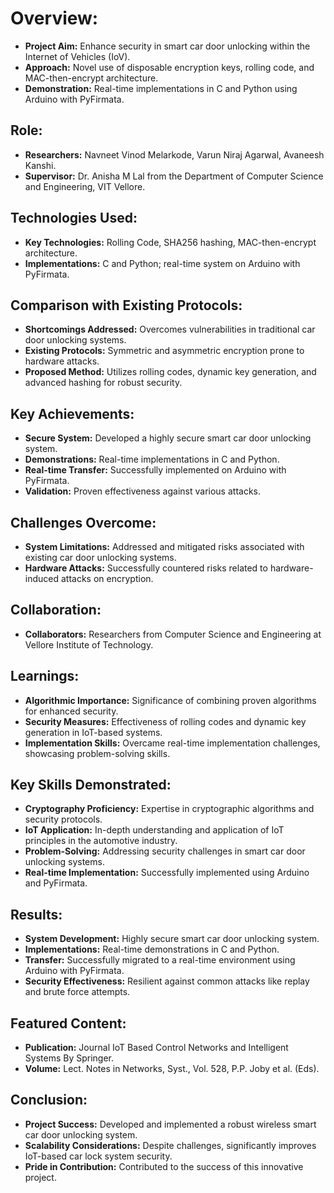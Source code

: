 # Overview:

- **Project Aim:** Enhance security in smart car door unlocking within the Internet of Vehicles (IoV).
- **Approach:** Novel use of disposable encryption keys, rolling code, and MAC-then-encrypt architecture.
- **Demonstration:** Real-time implementations in C and Python using Arduino with PyFirmata.

## Role:

- **Researchers:** Navneet Vinod Melarkode, Varun Niraj Agarwal, Avaneesh Kanshi.
- **Supervisor:** Dr. Anisha M Lal from the Department of Computer Science and Engineering, VIT Vellore.

## Technologies Used:

- **Key Technologies:** Rolling Code, SHA256 hashing, MAC-then-encrypt architecture.
- **Implementations:** C and Python; real-time system on Arduino with PyFirmata.

## Comparison with Existing Protocols:

- **Shortcomings Addressed:** Overcomes vulnerabilities in traditional car door unlocking systems.
- **Existing Protocols:** Symmetric and asymmetric encryption prone to hardware attacks.
- **Proposed Method:** Utilizes rolling codes, dynamic key generation, and advanced hashing for robust security.

## Key Achievements:

- **Secure System:** Developed a highly secure smart car door unlocking system.
- **Demonstrations:** Real-time implementations in C and Python.
- **Real-time Transfer:** Successfully implemented on Arduino with PyFirmata.
- **Validation:** Proven effectiveness against various attacks.

## Challenges Overcome:

- **System Limitations:** Addressed and mitigated risks associated with existing car door unlocking systems.
- **Hardware Attacks:** Successfully countered risks related to hardware-induced attacks on encryption.

## Collaboration:

- **Collaborators:** Researchers from Computer Science and Engineering at Vellore Institute of Technology.

## Learnings:

- **Algorithmic Importance:** Significance of combining proven algorithms for enhanced security.
- **Security Measures:** Effectiveness of rolling codes and dynamic key generation in IoT-based systems.
- **Implementation Skills:** Overcame real-time implementation challenges, showcasing problem-solving skills.

## Key Skills Demonstrated:

- **Cryptography Proficiency:** Expertise in cryptographic algorithms and security protocols.
- **IoT Application:** In-depth understanding and application of IoT principles in the automotive industry.
- **Problem-Solving:** Addressing security challenges in smart car door unlocking systems.
- **Real-time Implementation:** Successfully implemented using Arduino and PyFirmata.

## Results:

- **System Development:** Highly secure smart car door unlocking system.
- **Implementations:** Real-time demonstrations in C and Python.
- **Transfer:** Successfully migrated to a real-time environment using Arduino with PyFirmata.
- **Security Effectiveness:** Resilient against common attacks like replay and brute force attempts.

## Featured Content:

- **Publication:** Journal IoT Based Control Networks and Intelligent Systems By Springer.
- **Volume:** Lect. Notes in Networks, Syst., Vol. 528, P.P. Joby et al. (Eds).

## Conclusion:

- **Project Success:** Developed and implemented a robust wireless smart car door unlocking system.
- **Scalability Considerations:** Despite challenges, significantly improves IoT-based car lock system security.
- **Pride in Contribution:** Contributed to the success of this innovative project.
